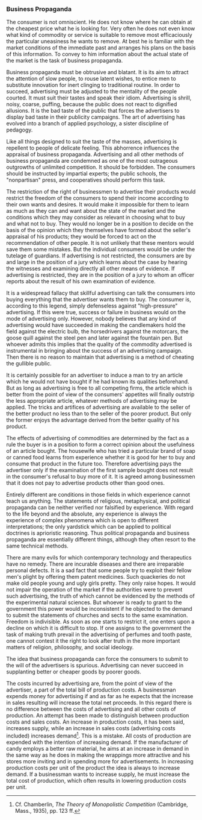 ### Business Propaganda

The consumer is not omniscient. He does not know where he can obtain at the cheapest price what he is looking for. Very often he does not even know what kind of commodity or service is suitable to remove most efficaciously the particular uneasiness he wants to remove. At best he is familiar with the market conditions of the immediate past and arranges his plans on the basis of this information. To convey to him information about the actual state of the market is the task of business propaganda.

Business propaganda must be obtrusive and blatant. It is its aim to attract the attention of slow people, to rouse latent wishes, to entice men to substitute innovation for inert clinging to traditional routine. In order to succeed, advertising must be adjusted to the mentality of the people courted. It must suit their tastes and speak their idiom. Advertising is shrill, noisy, coarse, puffing, because the public does not react to dignified allusions. It is the bad taste of the public that forces the advertisers to display bad taste in their publicity campaigns. The art of advertising has evolved into a branch of applied psychology, a sister discipline of pedagogy.

Like all things designed to suit the taste of the masses, advertising is repellent to people of delicate feeling. This abhorrence influences the appraisal of business propaganda. Advertising and all other methods of business propaganda are condemned as one of the most outrageous outgrowths of unlimited competition. It should be forbidden. The consumers should be instructed by impartial experts; the public schools, the "nonpartisan" press, and cooperatives should perform this task.

The restriction of the right of businessmen to advertise their products would restrict the freedom of the consumers to spend their income according to their own wants and desires. It would make it impossible for them to learn as much as they can and want about the state of the market and the conditions which they may consider as relevant in choosing what to buy and what not to buy. They would no longer be in a position to decide on the basis of the opinion which they themselves have formed about the seller's appraisal of his products; they would be forced to act on the recommendation of other people. It is not unlikely that these mentors would save them some mistakes. But the individual consumers would be under the tutelage of guardians. If advertising is not restricted, the consumers are by and large in the position of a jury which learns about the case by hearing the witnesses and examining directly all other means of evidence. If advertising is restricted, they are in the position of a jury to whom an officer reports about the result of his own examination of evidence.

It is a widespread fallacy that skillful advertising can talk the consumers into buying everything that the advertiser wants them to buy. The consumer is, according to this legend, simply defenseless against "high-pressure" advertising. If this were true, success or failure in business would on the mode of advertising only. However, nobody believes that any kind of advertising would have succeeded in making the candlemakers hold the field against the electric bulb, the horsedrivers against the motorcars, the goose quill against the steel pen and later against the fountain pen. But whoever admits this implies that the quality of the commodity advertised is instrumental in bringing about the success of an advertising campaign. Then there is no reason to maintain that advertising is a method of cheating the gullible public.

It is certainly possible for an advertiser to induce a man to try an article which he would not have bought if he had known its qualities beforehand. But as long as advertising is free to all competing firms, the article which is better from the point of view of the consumers' appetites will finally outstrip the less appropriate article, whatever methods of advertising may be applied. The tricks and artifices of advertising are available to the seller of the better product no less than to the seller of the poorer product. But only the former enjoys the advantage derived from the better quality of his product.

The effects of advertising of commodities are determined by the fact as a rule the buyer is in a position to form a correct opinion about the usefulness of an article bought. The housewife who has tried a particular brand of soap or canned food learns from experience whether it is good for her to buy and consume that product in the future too. Therefore advertising pays the advertiser only if the examination of the first sample bought does not result in the consumer's refusal to buy more of it. It is agreed among businessmen that it does not pay to advertise products other than good ones.

Entirely different are conditions in those fields in which experience cannot teach us anything. The statements of religious, metaphysical, and political propaganda can be neither verified nor falsified by experience. With regard to the life beyond and the absolute, any experience is always the experience of complex phenomena which is open to different interpretations; the only yardstick which can be applied to political doctrines is aprioristic reasoning. Thus political propaganda and business propaganda are essentially different things, although they often resort to the same technical methods.

There are many evils for which contemporary technology and therapeutics have no remedy. There are incurable diseases and there are irreparable personal defects. It is a sad fact that some people try to exploit their fellow men's plight by offering them patent medicines. Such quackeries do not make old people young and ugly girls pretty. They only raise hopes. It would not impair the operation of the market if the authorities were to prevent such advertising, the truth of which cannot be evidenced by the methods of the experimental natural sciences. But whoever is ready to grant to the government this power would be inconsistent if he objected to the demand to submit the statements of churches and sects to the same examination. Freedom is indivisible. As soon as one starts to restrict it, one enters upon a decline on which it is difficult to stop. If one assigns to the government the task of making truth prevail in the advertising of perfumes and tooth paste, one cannot contest it the right to look after truth in the more important matters of religion, philosophy, and social ideology.

The idea that business propaganda can force the consumers to submit to the will of the advertisers is spurious. Advertising can never succeed in supplanting better or cheaper goods by poorer goods.

The costs incurred by advertising are, from the point of view of the advertiser, a part of the total bill of production costs. A businessman expends money for advertising if and as far as he expects that the increase in sales resulting will increase the total net proceeds. In this regard there is no difference between the costs of advertising and all other costs of production. An attempt has been made to distinguish between production costs and sales costs. An increase in production costs, it has been said, increases supply, while an increase in sales costs (advertising costs included) increases demand[^27]. This is a mistake. All costs of production are expended with the intention of increasing demand. If the manufacturer of candy employs a better raw material, he aims at an increase in demand in the same way as he does in making the wrappings more attractive and his stores more inviting and in spending more for advertisements. In increasing production costs per unit of the product the idea is always to increase demand. If a businessman wants to increase supply, he must increase the total cost of production, which often results in lowering production costs per unit.


[^27]: Cf. Chamberlin, *The Theory of Monopolistic Competition* (Cambridge, Mass., 1935), pp. 123 ff.